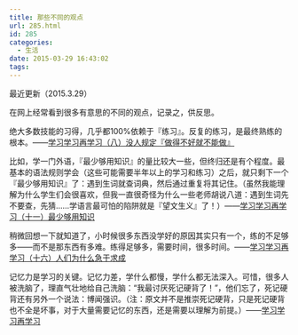 ```yaml
---
title: 那些不同的观点
url: 285.html
id: 285
categories:
  - 生活
date: 2015-03-29 16:43:02
tags:
---
```


最近更新（2015.3.29）

在网上经常看到很多有意思的不同的观点，记录之，供反思。

绝大多数技能的习得，几乎都100%依赖于『练习』。反复的练习，是最终熟练的根本。——[学习学习再学习（八）没人规定『做得不好就不能做』](http://xiaolai.li/post/106957176460)

比如，学一门外语，『最少够用知识』的量比较大一些，但终归还是有个程度。最基本的语法规则学会（这些可能需要半年以上的学习和练习）之后，就只剩下一个『最少够用知识』了：遇到生词就查词典，然后通过重复将其记住。（虽然我能理解为什么学生们会很喜欢，但我一直很奇怪为什么一些老师胡说八道：遇到生词先不要查，先猜……学语言最可怕的陷阱就是『望文生义』了！）——[学习学习再学习（十一）最少够用知识](http://xiaolai.li/post/107367041530)

稍微回想一下就知道了，小时候很多东西没学好的原因其实只有一个，练的不足够多——而不是那东西有多难。练得足够多，需要时间，很多时间。——[学习学习再学习（十六）人们为什么急于求成](http://xiaolai.li/post/107988944215)

记忆力是学习的关键。记忆力差，学什么都慢，学什么都无法深入。可惜，很多人被洗脑了，理直气壮地给自己洗脑：“我最讨厌死记硬背了！”，他们忘了，死记硬背还有另外一个说法：博闻强识。（注：原文并不是推崇死记硬背，只是死记硬背也不全是坏事，对于大量需要记忆的东西，还是需要以理解为前提。）——[学习学习再学习](http://xiaolai.github.io/alpha/on-learning/)